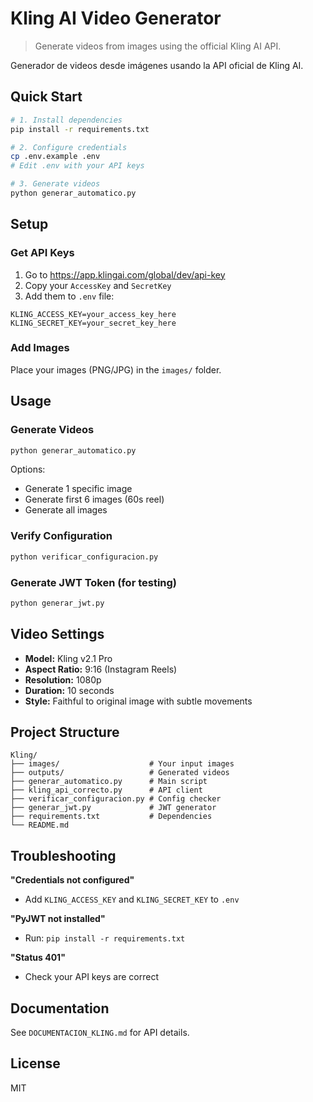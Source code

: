 # Kling AI Video Generator

> Generate videos from images using the official Kling AI API.

Generador de videos desde imágenes usando la API oficial de Kling AI.

## Quick Start

```bash
# 1. Install dependencies
pip install -r requirements.txt

# 2. Configure credentials
cp .env.example .env
# Edit .env with your API keys

# 3. Generate videos
python generar_automatico.py
```

## Setup

### Get API Keys

1. Go to https://app.klingai.com/global/dev/api-key
2. Copy your `AccessKey` and `SecretKey`
3. Add them to `.env` file:

```env
KLING_ACCESS_KEY=your_access_key_here
KLING_SECRET_KEY=your_secret_key_here
```

### Add Images

Place your images (PNG/JPG) in the `images/` folder.

## Usage

### Generate Videos

```bash
python generar_automatico.py
```

Options:
- Generate 1 specific image
- Generate first 6 images (60s reel)
- Generate all images

### Verify Configuration

```bash
python verificar_configuracion.py
```

### Generate JWT Token (for testing)

```bash
python generar_jwt.py
```

## Video Settings

- **Model:** Kling v2.1 Pro
- **Aspect Ratio:** 9:16 (Instagram Reels)
- **Resolution:** 1080p
- **Duration:** 10 seconds
- **Style:** Faithful to original image with subtle movements

## Project Structure

```
Kling/
├── images/                    # Your input images
├── outputs/                   # Generated videos
├── generar_automatico.py      # Main script
├── kling_api_correcto.py      # API client
├── verificar_configuracion.py # Config checker
├── generar_jwt.py             # JWT generator
├── requirements.txt           # Dependencies
└── README.md
```

## Troubleshooting

**"Credentials not configured"**
- Add `KLING_ACCESS_KEY` and `KLING_SECRET_KEY` to `.env`

**"PyJWT not installed"**
- Run: `pip install -r requirements.txt`

**"Status 401"**
- Check your API keys are correct

## Documentation

See `DOCUMENTACION_KLING.md` for API details.

## License

MIT

